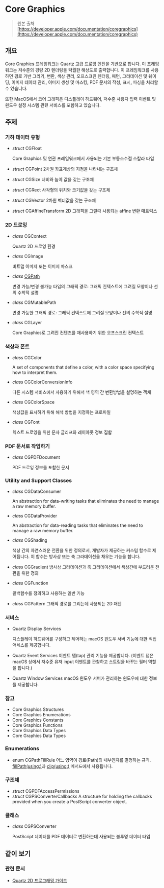 # Core Graphics

> 원본 출처  
> [https://developer.apple.com/documentation/coregraphics](https://developer.apple.com/documentation/coregraphics)

## 개요

Core Graphics 프레임워크는 Quartz 고급 드로잉 엔진을 기반으로 합니다. 이 프레임워크는 저수준의 경량 2D 렌더링을 탁월한 해상도로 출력합니다. 이 프레임워크를 사용하면 경로 기반 그리기, 변환, 색상 관리, 오프스크린 렌더링, 패턴, 그라데이션 및 쉐이딩, 이미지 데이터 관리, 이미지 생성 및 마스킹, PDF 문서의 작성, 표시, 파싱을 처리할 수 있습니다.

또한 MacOS에서 코어 그래픽은 디스플레이 하드웨어, 저수준 사용자 입력 이벤트 및 윈도우 설정 시스템 관련 서비스를 포함하고 있습니다.

## 주제

### 기하 데이터 유형

* _struct_ CGFloat

  Core Graphics 및 연관 프레임워크에서 사용되는 기본 부동소수점 스칼라 타입

* _struct_ CGPoint 2차원 좌표계상의 지점을 나타내는 구조체
* _struct_ CGSize 너비와 높이 값을 갖는 구조체
* _struct_ CGRect 사각형의 위치와 크기값을 갖는 구조체
* _struct_ CGVector 2차원 벡터값을 갖는 구조체
* _struct_ CGAffineTransform 2D 그래픽을 그릴때 사용되는 affine 변환 매트릭스

### 2D 드로잉

* _class_ CGContext

  Quartz 2D 드로잉 환경

* _class_ CGImage

  비트맵 이미지 또는 이미지 마스크

* _class_ [CGPath](cgpath.md)

  변경 가능/변경 불가능 타입의 그래픽 경로: 그래픽 컨텍스트에 그려질 모양이나 선의 수학적 설명

* _class_ CGMutablePath

  변경 가능한 그래픽 경로: 그래픽 컨텍스트에 그려질 모양이나 선의 수학적 설명

* _class_ CGLayer

  Core Graphics로 그려진 컨텐츠를 재사용하기 위한 오프스크린 컨텍스트

### 색상과 폰트

* _class_ CGColor

  A set of components that define a color, with a color space specifying how to interpret them.

* _class_ CGColorConversionInfo

  다른 시스템 서비스에서 사용하기 위해서 색 영역 간 변환방법을 설명하는 객체

* _class_ CGColorSpace

  색상값을 표시하기 위해 해석 방법을 지정하는 프로파일

* _class_ CGFont

  텍스트 드로잉을 위한 문자 글리프와 레이아웃 정보 집합

### PDF 문서로 작업하기

* _class_ CGPDFDocument

  PDF 드로잉 정보를 포함한 문서

### Utility and Support Classes

* _class_ CGDataConsumer

  An abstraction for data-writing tasks that eliminates the need to manage a raw memory buffer.

* _class_ CGDataProvider

  An abstraction for data-reading tasks that eliminates the need to manage a raw memory buffer.

* _class_ CGShading

  색상 간의 자연스러운 전환을 위한 정의로서, 개발자가 제공하는 커스텀 함수로 제어됩니다. 이 함수는 방사상 또는 축 그라데이션을 채우는 기능을 합니다.

* _class_ CGGradient 방사상 그라데이션과 축 그라데이션에서 색상간에 부드러운 전환을 위한 정의
* _class_ CGFunction

  콜백함수를 정의하고 사용하는 일반 기능

* _class_ CGPattern 그래픽 경로를 그리는데 사용되는 2D 패턴

### 서비스

* Quartz Display Services

  디스플레이 하드웨어를 구성하고 제어하는 macOS 윈도우 서버 기능에 대한 직접 액세스를 제공합니다.

* Quartz Event Services 이벤트 탭\(tap\) 관리 기능을 제공합니다. \(이벤트 탭은 macOS 상에서 저수준 유저 input 이벤트를 관찰하고 스트림을 바꾸는 필터 역할을 합니다.\)
* Quartz Window Services macOS 윈도우 서버가 관리하는 윈도우에 대한 정보를 제공합니다.

### 참고

* Core Graphics Structures
* Core Graphics Enumerations
* Core Graphics Constants
* Core Graphics Functions
* Core Graphics Data Types
* Core Graphics Data Types

### Enumerations

* enum CGPathFillRule 어느 영역이 경로\(Path\)의 내부인지를 결정하는 규칙. [fillPath\(using:\)](../../etc/not-found.md)과 [clip\(using:\)](../../etc/not-found.md) 메서드에서 사용됩니다.

### 구조체

* _struct_ CGPDFAccessPermissions
* _struct_ CGPSConverterCallbacks A structure for holding the callbacks provided when you create a PostScript converter object.

### 클래스

* _class_ CGPSConverter

  PostScript 데이터를 PDF 데이터로 변환하는데 사용되는 불투명 데이터 타입

## 같이 보기

### 관련 문서

* [Quartz 2D 프로그래밍 가이드](https://developer.apple.com/library/archive/documentation/GraphicsImaging/Conceptual/drawingwithquartz2d/Introduction/Introduction.html#//apple_ref/doc/uid/TP30001066)



